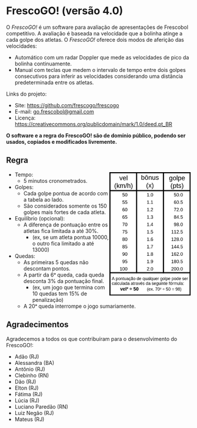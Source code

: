 <meta http-equiv="Content-Type" content="text/html; charset=UTF-8"/>

# FrescoGO! (versão 4.0)

O *FrescoGO!* é um software para avaliação de apresentações de Frescobol
competitivo.
A avaliação é baseada na velocidade que a bolinha atinge a cada golpe dos
atletas.
O *FrescoGO!* oferece dois modos de aferição das velocidades:
- Automático com um radar Doppler que mede as velocidades de pico da bolinha
  continuamente.
- Manual com teclas que medem o intervalo de tempo entre dois golpes
  consecutivos para inferir as velocidades considerando uma distância
  predeterminada entre os atletas.

Links do projeto:
- Site: <https://github.com/frescogo/frescogo>
- E-mail: <go.frescobol@gmail.com>
- Licença: <https://creativecommons.org/publicdomain/mark/1.0/deed.pt_BR>

**O software e a regra do FrescoGO! são de domínio público, podendo ser usados,
  copiados e modificados livremente.**

## Regra

<!--
![Tabela de Pontuação de Golpes](bonus.png)
-->

<p>
<img src="bonus.png" width="225" align="right">
</p>

- Tempo:
    - 5 minutos cronometrados.
- Golpes:
    - Cada golpe pontua de acordo com a tabela ao lado.
    - São considerados somente os 150 golpes mais fortes de cada atleta.
- Equilíbrio (opcional):
    - A diferença de pontuação entre os atletas fica limitada a até 30%.
        - (ex, se um atleta pontua 10000, o outro fica limitado a até 13000)
- Quedas:
    - As primeiras 5 quedas não descontam pontos.
    - A partir da 6ᵃ queda, cada queda desconta 3% da pontuação final.
        - (ex, um jogo que termina com 10 quedas tem 15% de penalização)
    - A 20ᵃ queda interrompe o jogo sumariamente.

<!--
- Cada atleta é avaliado em separado com uma pontuação:
    - `ATL = Ata x Vel`
        - `ATL` é a pontuação do atleta a ser calculada.
        - `Ata` é a quantidade de ataques.
        - `Vel` é a média de velocidade dos golpes.
    - São validados somente os `100` ataques mais fortes acima de `50` km/h.
- Cada queda desconta `2%` da pontuação da dupla:
    - `TOTAL = (ATL1 + ATL2) - (2% por queda)`
    - A apresentação é encerrada sumariamente ao atingir `16` quedas.
- Em caso de empate entre duplas, os seguintes quesitos serão usados para
  desempate:
    (1) maior quantidade de golpes,
    (2) menor quantidade de quedas,
    (3) sorteio.
- Resumo:
```
    ATL1  = Ata x Vel
    ATL2  = Ata x Vel
    TOTAL = (ATL1 + ATL2) - (2% por queda)
```
-->

## Agradecimentos

Agradecemos a todos os que contribuíram para o desenvolvimento do FrescoGO!:

- Adão (RJ)
- Alessandra (BA)
- Antônio (RJ)
- Clebinho (RN)
- Dão (RJ)
- Elton (RJ)
- Fátima (RJ)
- Lúcia (RJ)
- Luciano Paredão (RN)
- Luiz Negão (RJ)
- Mateus (RJ)
